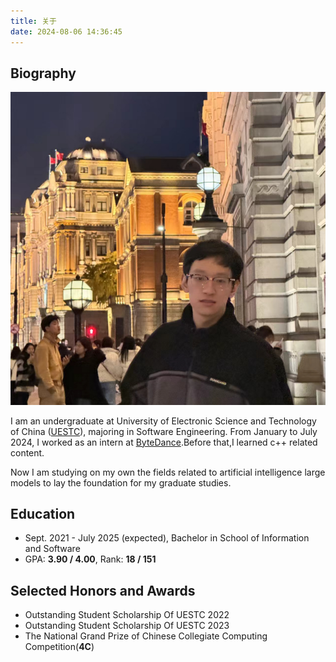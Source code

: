 ```yaml
---
title: 关于
date: 2024-08-06 14:36:45
---
```


<meta name="referrer" content="no-referrer"/>

## Biography
![myself](myself.png "I look like this")

I am an undergraduate at University of Electronic Science and Technology of China ([UESTC](https://en.uestc.edu.cn/)), majoring in Software Engineering. From January to July 2024, I worked as an intern at [ByteDance](https://www.bytedance.com/).Before that,I learned c++ related content.

Now I am studying on my own the fields related to artificial intelligence large models to lay the foundation for my graduate studies.

## Education

* Sept. 2021 - July 2025 (expected), Bachelor in School of Information and Software
* GPA:  **3.90 / 4.00**, Rank: **18 / 151**



## Selected Honors and Awards

* Outstanding Student Scholarship Of UESTC 2022
* Outstanding Student Scholarship Of UESTC 2023
* The National Grand Prize of Chinese Collegiate Computing Competition(**4C**)